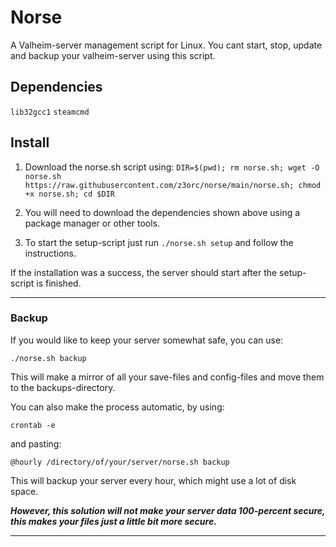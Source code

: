 # Norse
A Valheim-server management script for Linux. You cant start, stop, update and backup your valheim-server using this script.

## Dependencies
`lib32gcc1` `steamcmd`

## Install
1. Download the norse.sh script using:
`DIR=$(pwd); rm norse.sh; wget -O norse.sh https://raw.githubusercontent.com/z3orc/norse/main/norse.sh; chmod +x norse.sh; cd $DIR`


2. You will need to download the dependencies shown above using a package manager or other tools.


3. To start the setup-script just run `./norse.sh setup` and follow the instructions.


If the installation was a success, the server should start after the setup-script is finished.

---

### Backup

If you would like to keep your server somewhat safe, you can use:

`./norse.sh backup`

This will make a mirror of all your save-files and config-files and move them to the backups-directory.

You can also make the process automatic, by using:

`crontab -e`

and pasting:

`@hourly /directory/of/your/server/norse.sh backup`

This will backup your server every hour, which might use a lot of disk space.

***However, this solution will not make your server data 100-percent secure, this makes your files just a little bit more secure.***

---
